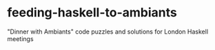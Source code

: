 feeding-haskell-to-ambiants
===========================

"Dinner with Ambiants" code puzzles and solutions for London Haskell meetings
